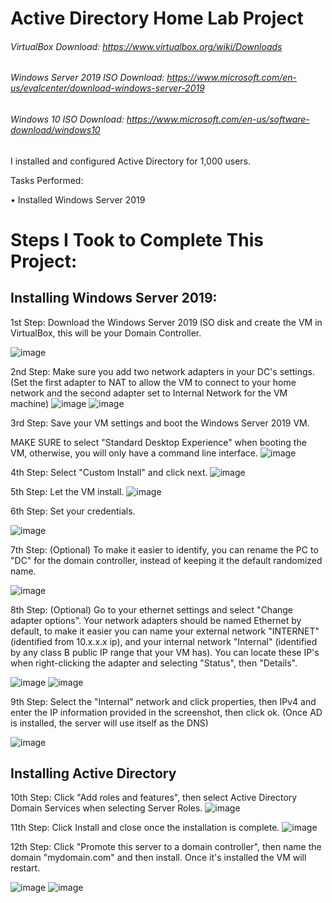 # Active Directory Home Lab Project
###### VirtualBox Download: https://www.virtualbox.org/wiki/Downloads
###### Windows Server 2019 ISO Download: https://www.microsoft.com/en-us/evalcenter/download-windows-server-2019
###### Windows 10 ISO Download: https://www.microsoft.com/en-us/software-download/windows10

I installed and configured Active Directory for 1,000 users.

Tasks Performed:

• Installed Windows Server 2019 

# Steps I Took to Complete This Project:

## Installing Windows Server 2019:

1st Step: Download the Windows Server 2019 ISO disk and create the VM in VirtualBox, this will be your Domain Controller.

![image](https://github.com/andrewsingleton2/Active-Directory/assets/150304510/3c117755-b5f5-4965-b6f8-4b1f376a8e1b)

2nd Step: Make sure you add two network adapters in your DC's settings. (Set the first adapter to NAT to allow the VM to connect to your home network and the second adapter set to Internal Network for the VM machine)
![image](https://github.com/andrewsingleton2/Active-Directory/assets/150304510/b2b6ffa6-3192-4cdd-b8fb-86e7dd944f8b)
![image](https://github.com/andrewsingleton2/Active-Directory/assets/150304510/c5e1087b-6ba6-4b1d-bae7-c6ece018e97b)

3rd Step: Save your VM settings and boot the Windows Server 2019 VM. 

MAKE SURE to select "Standard Desktop Experience" when booting the VM, otherwise, you will only have a command line interface.
![image](https://github.com/andrewsingleton2/Active-Directory/assets/150304510/4c5a4f7a-d4c9-4191-88c3-0e576f6573f2)

4th Step: Select "Custom Install" and click next.
![image](https://github.com/andrewsingleton2/Active-Directory/assets/150304510/b859f2aa-dec5-4cfa-8857-4c2f52361a59)

5th Step: Let the VM install.
![image](https://github.com/andrewsingleton2/Active-Directory/assets/150304510/2ae8840b-3b19-4b19-b78c-5ba78530cd6c)

6th Step: Set your credentials.

![image](https://github.com/andrewsingleton2/Active-Directory/assets/150304510/9db1e6ed-caa7-413f-bb00-46dbf219c50d)

7th Step: (Optional) To make it easier to identify, you can rename the PC to "DC" for the domain controller, instead of keeping it the default randomized name.

![image](https://github.com/andrewsingleton2/Building-An-Active-Directory/assets/150304510/9c14caac-c1be-4b48-b559-06f3a128bf58)

8th Step: (Optional) Go to your ethernet settings and select "Change adapter options". Your network adapters should be named Ethernet by default, to make it easier you can name your external network "INTERNET" (identified from 10.x.x.x ip), and your internal network "Internal" (identified by any class B public IP range that your VM has). You can locate these IP's when right-clicking the adapter and selecting "Status", then "Details".

![image](https://github.com/andrewsingleton2/Building-An-Active-Directory/assets/150304510/bff961b6-7e6a-4b26-b0c5-d99711163f93)
![image](https://github.com/andrewsingleton2/Building-An-Active-Directory/assets/150304510/0e0d8d1e-3829-42fc-9a1b-2bb42838b376)

9th Step: Select the "Internal" network and click properties, then IPv4 and enter the IP information provided in the screenshot, then click ok. (Once AD is installed, the server will use itself as the DNS)

![image](https://github.com/andrewsingleton2/Building-An-Active-Directory/assets/150304510/aef26b89-275e-4088-8c08-33eb81448b98)

## Installing Active Directory

10th Step: Click "Add roles and features", then select Active Directory Domain Services when selecting Server Roles.
![image](https://github.com/andrewsingleton2/Building-An-Active-Directory/assets/150304510/1d3f849b-1746-462e-81c6-b604c22e0a92)

11th Step: Click Install and close once the installation is complete.
![image](https://github.com/andrewsingleton2/Building-An-Active-Directory/assets/150304510/ca7b1f9a-e7c0-44ea-b906-7f38ab900d79)

12th Step: Click "Promote this server to a domain controller", then name the domain "mydomain.com" and then install. Once it's installed the VM will restart.

![image](https://github.com/andrewsingleton2/Building-An-Active-Directory/assets/150304510/f57916d0-22e6-4025-a08c-0a4111ecb140)
![image](https://github.com/andrewsingleton2/Building-An-Active-Directory/assets/150304510/6ec3e872-0017-4d04-81fd-2db2b85db891)


